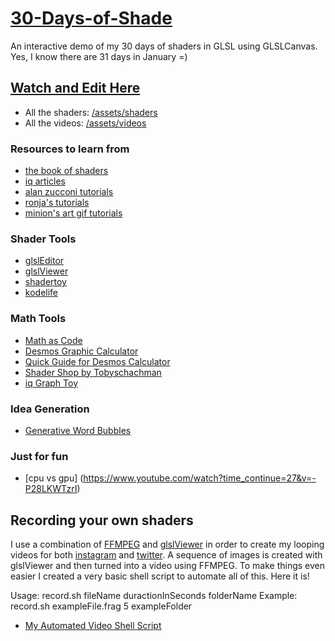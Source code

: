 # [30-Days-of-Shade](https://willstall.github.io/30-days-of-shade/)
An interactive demo of my 30 days of shaders in GLSL using GLSLCanvas. Yes, I know there are 31 days in January =)

## [Watch and Edit Here](https://willstall.github.io/30-days-of-shade/)

- All the shaders: [/assets/shaders](https://github.com/willstall/30-days-of-shade/tree/master/assets/shaders)
- All the videos: [/assets/videos](https://github.com/willstall/30-days-of-shade/tree/master/assets/videos)

### Resources to learn from
- [the book of shaders](http://thebookofshaders.com)
- [iq articles](http://iquilezles.org/www/index.htm)
- [alan zucconi tutorials](https://www.alanzucconi.com/tutorials/)
- [ronja's tutorials](https://www.ronja-tutorials.com)
- [minion's art gif tutorials](https://www.patreon.com/minionsart)

### Shader Tools
- [glslEditor](https://github.com/patriciogonzalezvivo/glslEditor)
- [glslViewer](https://github.com/patriciogonzalezvivo/glslViewer)
- [shadertoy](http://www.shadertoy.com)
- [kodelife](https://hexler.net/software/kodelife/)

### Math Tools
- [Math as Code](https://github.com/Jam3/math-as-code)
- [Desmos Graphic Calculator](https://www.desmos.com/calculator)
- [Quick Guide for Desmos Calculator](https://mathvault.ca/desmos-guide/)
- [Shader Shop by Tobyschachman](http://tobyschachman.com/Shadershop/editor/)
- [iq Graph Toy](http://www.iquilezles.org/apps/graphtoy/)

### Idea Generation
- [Generative Word Bubbles](https://www.twinword.com/ideas/graph/)

### Just for fun
- [cpu vs gpu] (https://www.youtube.com/watch?time_continue=27&v=-P28LKWTzrI)

## Recording your own shaders
I use a combination of [FFMPEG](https://ffmpeg.org) and [glslViewer](https://github.com/patriciogonzalezvivo/glslViewer) in order to create my looping videos for both [instagram](https://www.instagram.com/willstall/) and [twitter](https://twitter.com/willstall). A sequence of images is created with glslViewer and then turned into a video using FFMPEG. To make things even easier I created a very basic shell script to automate all of this. Here it is!

Usage:
  record.sh fileName duractionInSeconds folderName
Example:
  record.sh exampleFile.frag 5 exampleFolder

- [My Automated Video Shell Script](https://github.com/willstall/30-days-of-shade/tree/master/assets/shaders/record.sh)
